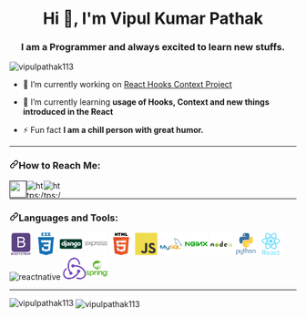 <h1 align="center">Hi 👋, I'm Vipul Kumar Pathak</h1>
<h3 align="center">I am a Programmer and always excited to learn new stuffs.</h3>

<p align="left"> <img src="https://komarev.com/ghpvc/?username=vipulpathak113" alt="vipulpathak113" /> </p>

- 🔭 I’m currently working on [React Hooks Context Project](https://github.com/vipulpathak113/ReactHookContext)

- 🌱 I’m currently learning **usage of Hooks, Context and new things introduced in the React**

- ⚡ Fun fact **I am a chill person with great humor.**
<hr>

<h3><a id="user-content-connect-with-me" class="anchor" aria-hidden="true" href="#connect-with-me"><svg class="octicon octicon-link" viewBox="0 0 16 16" version="1.1" width="16" height="16" aria-hidden="true"><path fill-rule="evenodd" d="M7.775 3.275a.75.75 0 001.06 1.06l1.25-1.25a2 2 0 112.83 2.83l-2.5 2.5a2 2 0 01-2.83 0 .75.75 0 00-1.06 1.06 3.5 3.5 0 004.95 0l2.5-2.5a3.5 3.5 0 00-4.95-4.95l-1.25 1.25zm-4.69 9.64a2 2 0 010-2.83l2.5-2.5a2 2 0 012.83 0 .75.75 0 001.06-1.06 3.5 3.5 0 00-4.95 0l-2.5 2.5a3.5 3.5 0 004.95 4.95l1.25-1.25a.75.75 0 00-1.06-1.06l-1.25 1.25a2 2 0 01-2.83 0z"></path></svg></a>How to Reach Me:</h3>

<p>
<a href=""><img align="left" src="https://cdn.jsdelivr.net/npm/simple-icons@3.0.1/icons/gmail.svg" alt="" height="30" width="30"  /></a>
<a href="https://linkedin.com/in/https://linkedin.com/in/vipul-pathak-798150ba" target="blank"><img align="left" src="https://cdn.jsdelivr.net/npm/simple-icons@3.0.1/icons/linkedin.svg" alt="https://linkedin.com/in/vipul-pathak-798150ba" height="30" width="30" /></a>
<a href="https://stackoverflow.com/users/https://stackoverflow.com/users/11318137" target="blank"><img align="left" src="https://cdn.jsdelivr.net/npm/simple-icons@3.0.1/icons/stackoverflow.svg" alt="https://stackoverflow.com/users/11318137" height="30" width="30" /></a>
  </p>
  <br>
  <hr>
<h3><a id="user-content-languages-and-tools" class="anchor" aria-hidden="true" href="#languages-and-tools"><svg class="octicon octicon-link" viewBox="0 0 16 16" version="1.1" width="16" height="16" aria-hidden="true"><path fill-rule="evenodd" d="M7.775 3.275a.75.75 0 001.06 1.06l1.25-1.25a2 2 0 112.83 2.83l-2.5 2.5a2 2 0 01-2.83 0 .75.75 0 00-1.06 1.06 3.5 3.5 0 004.95 0l2.5-2.5a3.5 3.5 0 00-4.95-4.95l-1.25 1.25zm-4.69 9.64a2 2 0 010-2.83l2.5-2.5a2 2 0 012.83 0 .75.75 0 001.06-1.06 3.5 3.5 0 00-4.95 0l-2.5 2.5a3.5 3.5 0 004.95 4.95l1.25-1.25a.75.75 0 00-1.06-1.06l-1.25 1.25a2 2 0 01-2.83 0z"></path></svg></a>Languages and Tools:</h3>
<p align="left"><img src="https://github.com/devicons/devicon/blob/master/icons/bootstrap/bootstrap-plain-wordmark.svg" alt="bootstrap" width="40" height="40"/> <img src="https://github.com/devicons/devicon/blob/master/icons/css3/css3-plain-wordmark.svg" alt="css3" width="40" height="40"/> <img src="https://github.com/devicons/devicon/blob/master/icons/django/django-plain.svg" alt="django" width="40" height="40"/> <img src="https://github.com/devicons/devicon/blob/master/icons/express/express-original-wordmark.svg" alt="express" width="40" height="40"/> <img src="https://github.com/devicons/devicon/blob/master/icons/html5/html5-original-wordmark.svg" alt="html5" width="40" height="40"/> <img src="https://github.com/devicons/devicon/blob/master/icons/javascript/javascript-original.svg" alt="javascript" width="40" height="40"/> <img src="https://github.com/devicons/devicon/blob/master/icons/mysql/mysql-original-wordmark.svg" alt="mysql" width="40" height="40"/> <img src="https://github.com/devicons/devicon/blob/master/icons/nginx/nginx-original.svg" alt="nginx" width="40" height="40"/> <img src="https://github.com/devicons/devicon/blob/master/icons/nodejs/nodejs-original-wordmark.svg" alt="nodejs" width="40" height="40"/>  <img src="https://github.com/devicons/devicon/blob/master/icons/python/python-original-wordmark.svg" alt="python" width="40" height="40"/> <img src="https://github.com/devicons/devicon/blob/master/icons/react/react-original-wordmark.svg" alt="react" width="40" height="40"/> <img src="https://reactnative.dev/img/header_logo.svg" alt="reactnative" width="40" height="40"/> <img src="https://github.com/devicons/devicon/blob/master/icons/redux/redux-original.svg" alt="redux" width="40" height="40"/><img src="https://github.com/devicons/devicon/blob/master/icons/spring/spring-original-wordmark.svg" alt="spring" width="40" height="40"/></p>
<hr>
<p><img align="left" src="https://github-readme-stats.vercel.app/api/top-langs/?username=vipulpathak113&layout=compact&hide=html" alt="vipulpathak113" /></p>

<p>&nbsp;<img align="center" src="https://github-readme-stats.vercel.app/api?username=vipulpathak113&show_icons=true" alt="vipulpathak113" /></p>
